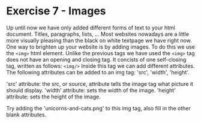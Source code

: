 # Exercise 7 - Images

Up until now we have only added different forms of text to your html document. Titles, paragraphs, lists, ...
Most websites nowadays are a little more visually pleasing than the black on white textpage we have right now.
One way to brighten up your website is by adding images. To do this we use the `<img>` html element. 
Unlike the previous tags we have used the `<img>` tag does not have an opening and closing tag. It concists of one self-closing tag, written as follows:
`<img/>`
Inside this tag we can add different attributes. The following attributes can be added to an img tag: 'src', 'width', 'height'.

'src' attribute: the src, or source, attribute tells the image tag what picture it should display.
'width' attribute: sets the width of the image.
'height' attribute: sets the height of the image.

Try adding the 'unicorns-and-cats.png' to this img tag, also fill in the other blank attributes.

